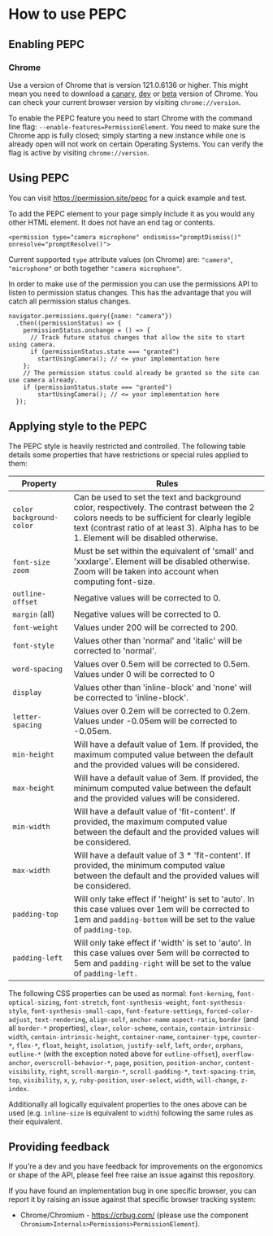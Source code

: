 # How to use PEPC
## Enabling PEPC
### Chrome
Use a version of Chrome that is version 121.0.6136 or higher. This might mean you need to download a [canary](https://www.google.com/chrome/canary/), [dev](https://www.google.com/chrome/dev/) or [beta](https://www.google.com/chrome/beta/) version of Chrome. You can check your current browser version by visiting `chrome://version`.

To enable the PEPC feature you need to start Chrome with the command line flag: `--enable-features=PermissionElement`. You need to make sure the Chrome app is fully closed; simply starting a new instance while one is already open will not work on certain Operating Systems. You can verify the flag is active by visiting `chrome://version`.

## Using PEPC
You can visit https://permission.site/pepc for a quick example and test.

To add the PEPC element to your page simply include it as you would any other HTML element. It does not have an end tag or contents.

```
<permission type="camera microphone" ondismiss="promptDismiss()" onresolve="promptResolve()">
```

Current supported `type` attribute values (on Chrome) are: `"camera"`, `"microphone"` or both together `"camera microphone"`.

In order to make use of the permission you can use the permissions API to listen to permission status changes. This has the advantage that you will catch all permission status changes.

```
navigator.permissions.query({name: "camera"})
  .then((permissionStatus) => {
    permissionStatus.onchange = () => {
      // Track future status changes that allow the site to start using camera.
      if (permissionStatus.state === "granted")
        startUsingCamera(); // <= your implementation here
    };
    // The permission status could already be granted so the site can use camera already.
    if (permissionStatus.state === "granted")
        startUsingCamera(); // <= your implementation here
  });
```
## Applying style to the PEPC

The PEPC style is heavily restricted and controlled. The following table details some properties that have restrictions or special rules applied to them:

| Property                       | Rules                                                                                                                                                                                                                                     |
|--------------------------------|-------------------------------------------------------------------------------------------------------------------------------------------------------------------------------------------------------------------------------------------|
| `color` `background-color`     | Can be used to set the text and background color, respectively. The contrast between the 2 colors needs to be  sufficient for clearly legible text (contrast ratio of at least 3). Alpha has to be 1. Element will be disabled otherwise. |
| `font-size` `zoom`             | Must be set within the equivalent of 'small' and 'xxxlarge'. Element will be disabled otherwise. Zoom will be taken into account when computing font-size.                                                                                |
| `outline-offset`               | Negative values will be corrected to 0.                                                                                                                                                                                                   |
| `margin` (all)                 | Negative values will be corrected to 0.                                                                                                                                                                                                   |
| `font-weight`                  | Values under 200 will be corrected to 200.                                                                                                                                                                                                |
| `font-style`                   | Values other than 'normal' and 'italic' will be corrected to 'normal'.                                                                                                                                                                    |
| `word-spacing`                 | Values over 0.5em will be corrected to 0.5em. Values under 0 will be corrected to 0                                                                                                                                                       |
| `display`                      | Values other than 'inline-block' and 'none' will be corrected to 'inline-block'.                                                                                                                                                          |
| `letter-spacing`               | Values over 0.2em will be corrected to 0.2em. Values under -0.05em will be corrected to -0.05em.                                                                                                                                          |
| `min-height`                   | Will have a default value of 1em. If provided, the maximum computed value between the default and the provided values will be considered.                                                                                                 |
| `max-height`                   | Will have a default value of 3em. If provided, the minimum computed value between the default and the provided values will be considered.                                                                                                 |
| `min-width`                    | Will have a default value of 'fit-content'. If provided, the maximum computed value between the default and the provided values will be considered.                                                                                       |
| `max-width`                    | Will have a default value of 3 * 'fit-content'. If provided, the minimum computed value between the default and the provided values will be considered.                                                                                   |
| `padding-top`                  | Will only take effect if 'height' is set to 'auto'. In this case values over 1em will be corrected to 1em and `padding-bottom` will be set to the value of `padding-top`.                                                                 |
| `padding-left`                 | Will only take effect if 'width' is set to 'auto'. In this case values over 5em will be corrected to 5em and `padding-right` will be set to the value of `padding-left.`                                                                  |

The following CSS properties can be used as normal: `font-kerning`, `font-optical-sizing`, `font-stretch`, `font-synthesis-weight`, 
`font-synthesis-style`, `font-synthesis-small-caps`, `font-feature-settings`, `forced-color-adjust`, `text-rendering`, `align-self`, `anchor-name`
`aspect-ratio`, `border` (and all `border-*` properties), `clear`, `color-scheme`, `contain`, `contain-intrinsic-width`, `contain-intrinsic-height`,
`container-name`, `container-type`, `counter-*`, `flex-*`, `float`, `height`, `isolation`, `justify-self`, `left`, `order`, `orphans`, `outline-*`
(with the exception noted above for `outline-offset`), `overflow-anchor`, `overscroll-behavior-*`, `page`, `position`, `position-anchor`,
`content-visibility`, `right`, `scroll-margin-*`, `scroll-padding-*`, `text-spacing-trim`, `top`, `visibility`, `x`, `y`, `ruby-position`, `user-select`,
`width`, `will-change`, `z-index`.

Additionally all logically equivalent properties to the ones above can be used (e.g. `inline-size` is equivalent to `width`) following the same
rules as their equivalent.

## Providing feedback
If you're a dev and you have feedback for improvements on the ergonomics or shape of the API, please feel free raise an issue against this repository.

If you have found an implementation bug in one specific browser, you can report it by raising an issue against that specific browser tracking system:
* Chrome/Chromium - https://crbug.com/ (please use the component `Chromium>Internals>Permissions>PermissionElement`).
